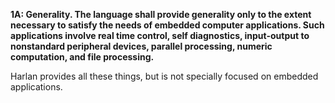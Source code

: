 **1A: Generality.  The language shall provide generality only to the extent necessary to satisfy the needs of embedded computer applications. Such applications involve real time control, self diagnostics, input-output to nonstandard peripheral devices, parallel processing, numeric computation, and file processing.**

Harlan provides all these things, but is not specially focused on embedded applications.
